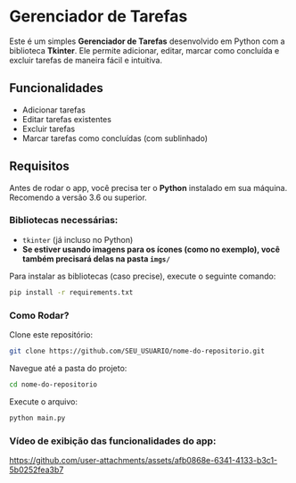 # Gerenciador de Tarefas

Este é um simples **Gerenciador de Tarefas** desenvolvido em Python com a biblioteca **Tkinter**. Ele permite adicionar, editar, marcar como concluída e excluir tarefas de maneira fácil e intuitiva.

## Funcionalidades

- Adicionar tarefas
- Editar tarefas existentes
- Excluir tarefas
- Marcar tarefas como concluídas (com sublinhado)

## Requisitos

Antes de rodar o app, você precisa ter o **Python** instalado em sua máquina. Recomendo a versão 3.6 ou superior.

### Bibliotecas necessárias:

- `tkinter` (já incluso no Python)
- **Se estiver usando imagens para os ícones (como no exemplo), você também precisará delas na pasta `imgs/`**

Para instalar as bibliotecas (caso precise), execute o seguinte comando:

```bash
pip install -r requirements.txt
```

### Como Rodar?

Clone este repositório:

```bash
git clone https://github.com/SEU_USUARIO/nome-do-repositorio.git
```

Navegue até a pasta do projeto:

```bash
cd nome-do-repositorio
```

Execute o arquivo:

```bash
python main.py
```

### Vídeo de exibição das funcionalidades do app:

https://github.com/user-attachments/assets/afb0868e-6341-4133-b3c1-5b0252fea3b7


